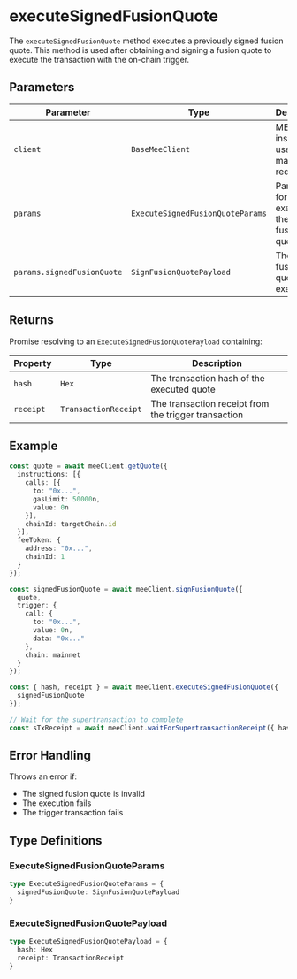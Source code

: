 # executeSignedFusionQuote

The `executeSignedFusionQuote` method executes a previously signed fusion quote. This method is used after obtaining and signing a fusion quote to execute the transaction with the on-chain trigger.

## Parameters

| Parameter | Type | Description |
|-----------|------|-------------|
| `client` | `BaseMeeClient` | MEE client instance used to make the request |
| `params` | `ExecuteSignedFusionQuoteParams` | Parameters for executing the signed fusion quote |
| `params.signedFusionQuote` | `SignFusionQuotePayload` | The signed fusion quote to execute |

## Returns

Promise resolving to an `ExecuteSignedFusionQuotePayload` containing:

| Property | Type | Description |
|----------|------|-------------|
| `hash` | `Hex` | The transaction hash of the executed quote |
| `receipt` | `TransactionReceipt` | The transaction receipt from the trigger transaction |

## Example

```typescript
const quote = await meeClient.getQuote({
  instructions: [{
    calls: [{ 
      to: "0x...", 
      gasLimit: 50000n,
      value: 0n 
    }],
    chainId: targetChain.id
  }],
  feeToken: { 
    address: "0x...",
    chainId: 1
  }
});

const signedFusionQuote = await meeClient.signFusionQuote({
  quote,
  trigger: {
    call: {
      to: "0x...",
      value: 0n,
      data: "0x..."
    },
    chain: mainnet
  }
});

const { hash, receipt } = await meeClient.executeSignedFusionQuote({
  signedFusionQuote
});

// Wait for the supertransaction to complete
const sTxReceipt = await meeClient.waitForSupertransactionReceipt({ hash });
```

## Error Handling

Throws an error if:
- The signed fusion quote is invalid
- The execution fails
- The trigger transaction fails

## Type Definitions

### ExecuteSignedFusionQuoteParams
```typescript
type ExecuteSignedFusionQuoteParams = {
  signedFusionQuote: SignFusionQuotePayload
}
```

### ExecuteSignedFusionQuotePayload
```typescript
type ExecuteSignedFusionQuotePayload = {
  hash: Hex
  receipt: TransactionReceipt
}
```
